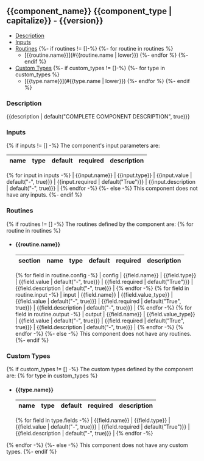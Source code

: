## {{component_name}} {{component_type | capitalize}} - {{version}}

- [Description](#description)
- [Inputs](#inputs)
- [Routines](#routines)
{%- if routines != []-%}
{%- for routine in routines %}
  - [{{routine.name}}](#{{routine.name | lower}})
{%- endfor %}
{%- endif %}
- [Custom Types](#custom-types)
{%- if custom_types != []-%}
{%- for type in custom_types %}
  - [{{type.name}}](#{{type.name | lower}})
{%- endfor %}
{%- endif %}

### Description

{{description | default("COMPLETE COMPONENT DESCRIPTION", true)}}

### Inputs

{% if inputs != [] -%}
The component's input parameters are:

| name | type | default | required | description |
|------|------|---------|----------|-------------|
{% for input in inputs -%}
| {{input.name}} | {{input.type}} | {{input.value | default("-", true)}} | {{input.required | default("True")}} | {{input.description | default("-", true)}} |
{% endfor -%}
{%- else -%}
This component does not have any inputs.
{%- endif %}

### Routines

{% if routines != [] -%}
The routines defined by the component are:
{% for routine in routines %}
  - #### {{routine.name}}

    | section | name | type | default | required | description |
    |---------|------|------|---------|----------|-------------|
    {% for field in routine.config -%}
    | config | {{field.name}} | {{field.type}} | {{field.value | default("-", true)}} | {{field.required | default("True")}} | {{field.description | default("-", true)}} |
    {% endfor -%}
    {% for field in routine.input -%}
    | input | {{field.name}} | {{field.value_type}} | {{field.value | default("-", true)}} | {{field.required | default("True", true)}} | {{field.description | default("-", true)}} |
    {% endfor -%}
    {% for field in routine.output -%}
    | output | {{field.name}} | {{field.value_type}} | {{field.value | default("-", true)}} | {{field.required | default("True", true)}} | {{field.description | default("-", true)}} |
    {% endfor -%}
{% endfor -%}
{%- else -%}
This component does not have any routines.
{%- endif %}

### Custom Types

{% if custom_types != [] -%}
The custom types defined by the component are:
{% for type in custom_types %}
  - #### {{type.name}}

    | name | type | default | required | description |
    |------|------|---------|----------|-------------|
    {% for field in type.fields -%}
    | {{field.name}} | {{field.type}} | {{field.value | default("-", true)}} | {{field.required | default("True")}} | {{field.description | default("-", true)}} |
    {% endfor -%}

{% endfor -%}
{%- else -%}
This component does not have any custom types.
{%- endif %}


